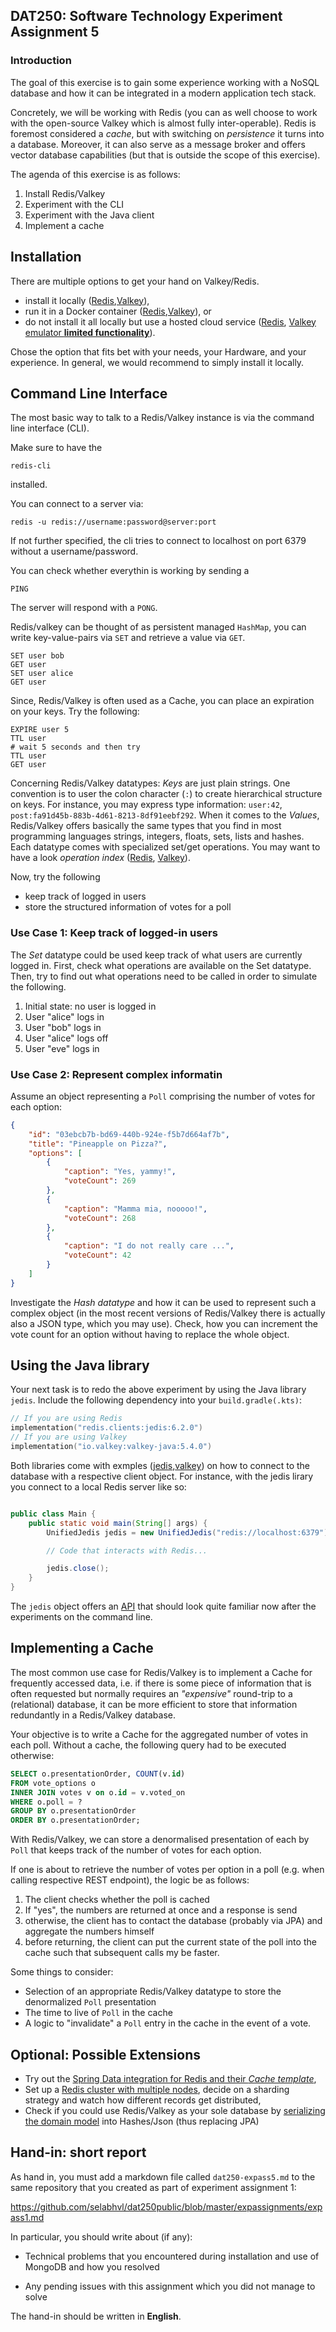 ## DAT250: Software Technology Experiment Assignment 5

### Introduction

The goal of this exercise is to gain some experience working with a NoSQL database and how it can be integrated in a modern application tech stack.

Concretely, we will be working with Redis (you can as well choose to work with the open-source Valkey which is almost fully inter-operable). 
Redis is foremost considered a _cache_, but with switching on _persistence_ it turns into a database.
Moreover, it can also serve as a message broker and offers vector database capabilities (but that is outside the scope of this exercise).

The agenda of this exercise is as follows:

1. Install Redis/Valkey 
2. Experiment with the CLI 
3. Experiment with the Java client
4. Implement a cache 

## Installation 

There are multiple options to get your hand on Valkey/Redis.

- install it locally ([Redis](https://redis.io/docs/latest/operate/oss_and_stack/install/install-stack/),[Valkey](https://valkey.io/topics/installation/)),
- run it in a Docker container ([Redis](https://redis.io/docs/latest/operate/oss_and_stack/install/install-stack/docker/),[Valkey](https://hub.docker.com/r/valkey/valkey/)), or
- do not install it all locally but use a hosted cloud service ([Redis](https://redis.io/docs/latest/operate/rc/rc-quickstart/), [Valkey emulator **limited functionality**](https://valkey.io/try-valkey/)).


Chose the option that fits bet with your needs, your Hardware, and your experience. 
In general, we would recommend to simply install it locally.

## Command Line Interface 

The most basic way to talk to a Redis/Valkey instance is via the command line interface (CLI).

Make sure to have the 
```
redis-cli
```
installed.

You can connect to a server via:
```
redis -u redis://username:password@server:port 
```

If not further specified, the cli tries to connect to localhost on port 6379 without a username/password.

You can check whether everythin is working by sending a 
```
PING 
```
The server will respond with a `PONG`.

Redis/valkey can be thought of as persistent managed `HashMap`,
you can write key-value-pairs via `SET` and retrieve a value via `GET`.

```
SET user bob
GET user 
SET user alice 
GET user
```

Since, Redis/Valkey is often used as a Cache, you can place an expiration on your keys.
Try the following:

```
EXPIRE user 5 
TTL user 
# wait 5 seconds and then try 
TTL user 
GET user
```

Concerning Redis/Valkey datatypes: _Keys_ are just plain strings. One convention is to user the colon character (`:`) to 
create hierarchical structure on keys. For instance, you may express type information: `user:42`, `post:fa91d45b-883b-4d61-8213-8df91eebf292`.
When it comes to the _Values_, Redis/Valkey offers basically the same types that you find in most programming languages strings, integers, floats, sets, 
lists and hashes. Each datatype comes with specialized set/get operations. You may want to have a look _operation index_ ([Redis](https://redis.io/docs/latest/commands//?name=exp), [Valkey](https://valkey.io/commands/)).

Now, try the following 
- keep track of logged in users 
- store the structured information of votes for a poll 

### Use Case 1: Keep track of logged-in users

The _Set_ datatype could be used keep track of what users are currently logged in.
First, check what operations are available on the Set datatype.
Then, try to find out what operations need to be called in order to simulate the following.

1. Initial state: no user is logged in 
2. User "alice" logs in 
3. User "bob" logs in 
4. User "alice" logs off
5. User "eve" logs in 

### Use Case 2: Represent complex informatin 

Assume an object representing a `Poll` comprising the number of votes for each option:
```json
{
    "id": "03ebcb7b-bd69-440b-924e-f5b7d664af7b",
    "title": "Pineapple on Pizza?",
    "options": [
        {
            "caption": "Yes, yammy!",
            "voteCount": 269
        },
        {
            "caption": "Mamma mia, nooooo!",
            "voteCount": 268
        },
        {
            "caption": "I do not really care ...",
            "voteCount": 42
        }
    ]
}
```

Investigate the _Hash datatype_ and how it can be used to represent such a complex object (in the most recent versions 
of Redis/Valkey there is actually also a JSON type, which you may use).
Check, how you can increment the vote count for an option without having to replace the whole object. 


## Using the Java library

Your next task is to redo the above experiment by using the Java library `jedis`.
Include the following dependency into your `build.gradle(.kts)`:
```kotlin
// If you are using Redis
implementation("redis.clients:jedis:6.2.0")
// If you are using Valkey
implementation("io.valkey:valkey-java:5.4.0")

```

Both libraries come with exmples ([jedis](https://redis.io/docs/latest/develop/clients/jedis/),[valkey](https://github.com/valkey-io/valkey-java?tab=readme-ov-file#connect-to-valkey)) on how to connect to the database with a respective client object.
For instance, with the jedis lirary you connect to a local Redis server like so:
```java

public class Main {
    public static void main(String[] args) {
        UnifiedJedis jedis = new UnifiedJedis("redis://localhost:6379");

        // Code that interacts with Redis...

        jedis.close();
    }
}
```
The `jedis` object offers an [API](https://www.javadoc.io/doc/redis.clients/jedis/latest/index.html) that should look quite familiar now after the experiments on the command line.

## Implementing a Cache 

The most common use case for Redis/Valkey is to implement a Cache for frequently accessed data,
i.e. if there is some piece of information that is often requested but normally requires an 
_"expensive"_ round-trip to a (relational) database, it can be more efficient to store that 
information redundantly in a Redis/Valkey database. 

Your objective is to write a Cache for the aggregated number of votes in each poll.
Without a cache, the following query had to be executed otherwise:
```sql
SELECT o.presentationOrder, COUNT(v.id)
FROM vote_options o 
INNER JOIN votes v on o.id = v.voted_on 
WHERE o.poll = ?
GROUP BY o.presentationOrder
ORDER BY o.presentationOrder;
```

With Redis/Valkey, we can store a denormalised presentation of each by `Poll` 
that keeps track of the number of votes for each option. 

If one is about to retrieve the number of votes per option in a poll (e.g. when calling respective REST endpoint),
the logic be as follows:
1. The client checks whether the poll is cached 
2. If "yes", the numbers are returned at once and a response is send
3. otherwise, the client has to contact the database (probably via JPA) and aggregate the numbers himself
4. before returning, the client can put the current state of the poll into the cache such that 
subsequent calls my be faster.

Some things to consider:
- Selection of an appropriate Redis/Valkey datatype to store the denormalized `Poll` presentation 
- The time to live of `Poll` in the cache 
- A logic to "invalidate" a `Poll` entry in the cache in the event of a vote.


## Optional: Possible Extensions

- Try out the [Spring Data integration for Redis and their _Cache template_](https://docs.spring.io/spring-data/redis/reference/redis/redis-cache.html),
- Set up a [Redis cluster with multiple nodes](https://redis.io/docs/latest/operate/oss_and_stack/management/scaling/#create-a-redis-cluster), decide on a sharding strategy and watch how different records get distributed,
- Check if you could use Redis/Valkey as your sole database by [serializing the domain model](https://redis.io/learn/develop/java/redis-and-spring-course/lesson_6) into Hashes/Json (thus replacing JPA) 


## Hand-in: short report

As hand in, you must add a markdown file called `dat250-expass5.md` to the same repository that you created as part of experiment assignment 1:

https://github.com/selabhvl/dat250public/blob/master/expassignments/expass1.md

In particular, you should write about (if any):

- Technical problems that you encountered during installation and use of MongoDB and how you resolved

- Any pending issues with this assignment which you did not manage to solve

The hand-in should be written in **English**.
